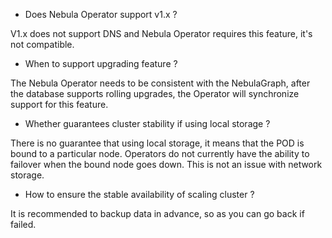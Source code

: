 - Does Nebula Operator support v1.x ?

V1.x does not support DNS and Nebula Operator requires this feature, it's not compatible.

- When to support upgrading feature ?

The Nebula Operator needs to be consistent with the NebulaGraph, after the database supports rolling upgrades, the Operator will synchronize support for this feature.

- Whether guarantees cluster stability if using local storage ?

There is no guarantee that using local storage, it means that the POD is bound to a particular node. Operators do not currently have the ability to failover when the bound node goes down. This is not an issue with network storage. 

- How to ensure the stable availability of scaling cluster ?

It is recommended to backup data in advance, so as you can go back if failed. 

